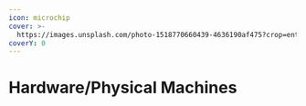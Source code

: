 ```yaml
---
icon: microchip
cover: >-
  https://images.unsplash.com/photo-1518770660439-4636190af475?crop=entropy&cs=srgb&fm=jpg&ixid=M3wxOTcwMjR8MHwxfHNlYXJjaHwzfHxoYXJkd2FyZXxlbnwwfHx8fDE3NDE4ODk2NDJ8MA&ixlib=rb-4.0.3&q=85
coverY: 0
---
```


# Hardware/Physical Machines

